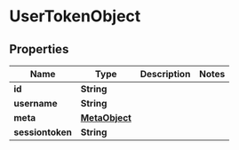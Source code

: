 
# UserTokenObject

## Properties
Name | Type | Description | Notes
------------ | ------------- | ------------- | -------------
**id** | **String** |  | 
**username** | **String** |  | 
**meta** | [**MetaObject**](MetaObject.md) |  | 
**sessiontoken** | **String** |  | 



